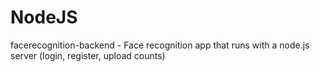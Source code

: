 # NodeJS

facerecognition-backend - Face recognition app that runs with a node.js server (login, register, upload counts)
